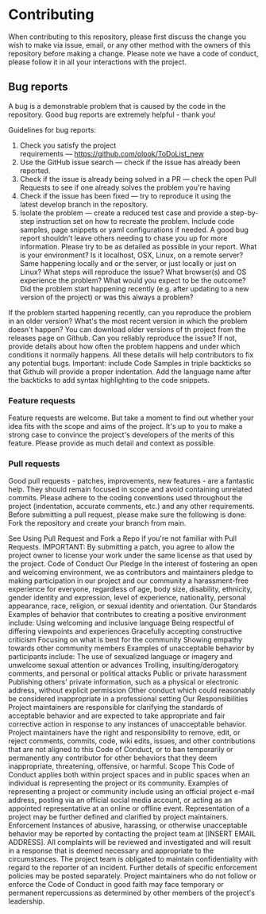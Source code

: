 # Contributing
When contributing to this repository, please first discuss the change you wish to make via issue, email, or any other method with the owners of this repository before making a change.
Please note we have a code of conduct, please follow it in all your interactions with the project.

## Bug reports
A bug is a demonstrable problem that is caused by the code in the repository. Good bug reports are extremely helpful - thank you!

Guidelines for bug reports:

1. Check you satisfy the project requirements — https://github.com/olpok/ToDoList_new
2. Use the GitHub issue search — check if the issue has already been reported.
3. Check if the issue is already being solved in a PR — check the open Pull Requests to see if one already solves the problem you're having
4. Check if the issue has been fixed — try to reproduce it using the latest develop branch in the repository.
5. Isolate the problem — create a reduced test case and provide a step-by-step instruction set on how to recreate the problem. Include code samples, page snippets or yaml configurations if needed.
A good bug report shouldn't leave others needing to chase you up for more information. Please try to be as detailed as possible in your report.
What is your environment? Is it localhost, OSX, Linux, on a remote server? Same happening locally and or the server, or just locally or just on Linux?
What steps will reproduce the issue? What browser(s) and OS experience the problem?
What would you expect to be the outcome?
Did the problem start happening recently (e.g. after updating to a new version of the project) or was this always a problem?

If the problem started happening recently, can you reproduce the problem in an older version? What's the most recent version in which the problem doesn't happen? You can download older versions of th project from the releases page on Github.
Can you reliably reproduce the issue? If not, provide details about how often the problem happens and under which conditions it normally happens.
All these details will help contributors to fix any potential bugs.
Important: include Code Samples in triple backticks so that Github will provide a proper indentation. Add the language name after the backticks to add syntax highlighting to the code snippets.
### Feature requests
Feature requests are welcome. But take a moment to find out whether your idea fits with the scope and aims of the project. It's up to you to make a strong case to convince the project's developers of the merits of this feature. Please provide as much detail and context as possible.
### Pull requests
Good pull requests - patches, improvements, new features - are a fantastic help. They should remain focused in scope and avoid containing unrelated commits.
Please adhere to the coding conventions used throughout the project (indentation, accurate comments, etc.) and any other requirements.
Before submitting a pull request, please make sure the following is done:
Fork the repository and create your branch from main.



See Using Pull Request and Fork a Repo if you're not familiar with Pull Requests.
IMPORTANT: By submitting a patch, you agree to allow the project owner to license your work under the same license as that used by the project.
Code of Conduct
Our Pledge
In the interest of fostering an open and welcoming environment, we as contributors and maintainers pledge to making participation in our project and our community a harassment-free experience for everyone, regardless of age, body size, disability, ethnicity, gender identity and expression, level of experience, nationality, personal appearance, race, religion, or sexual identity and orientation.
Our Standards
Examples of behavior that contributes to creating a positive environment include:
Using welcoming and inclusive language
Being respectful of differing viewpoints and experiences
Gracefully accepting constructive criticism
Focusing on what is best for the community
Showing empathy towards other community members
Examples of unacceptable behavior by participants include:
The use of sexualized language or imagery and unwelcome sexual attention or advances
Trolling, insulting/derogatory comments, and personal or political attacks
Public or private harassment
Publishing others' private information, such as a physical or electronic address, without explicit permission
Other conduct which could reasonably be considered inappropriate in a professional setting
Our Responsibilities
Project maintainers are responsible for clarifying the standards of acceptable behavior and are expected to take appropriate and fair corrective action in response to any instances of unacceptable behavior.
Project maintainers have the right and responsibility to remove, edit, or reject comments, commits, code, wiki edits, issues, and other contributions that are not aligned to this Code of Conduct, or to ban temporarily or permanently any contributor for other behaviors that they deem inappropriate, threatening, offensive, or harmful.
Scope
This Code of Conduct applies both within project spaces and in public spaces when an individual is representing the project or its community. Examples of representing a project or community include using an official project e-mail address, posting via an official social media account, or acting as an appointed representative at an online or offline event. Representation of a project may be further defined and clarified by project maintainers.
Enforcement
Instances of abusive, harassing, or otherwise unacceptable behavior may be reported by contacting the project team at [INSERT EMAIL ADDRESS]. All complaints will be reviewed and investigated and will result in a response that is deemed necessary and appropriate to the circumstances. The project team is obligated to maintain confidentiality with regard to the reporter of an incident. Further details of specific enforcement policies may be posted separately.
Project maintainers who do not follow or enforce the Code of Conduct in good faith may face temporary or permanent repercussions as determined by other members of the project's leadership.
